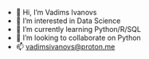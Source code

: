 - 👋 Hi, I’m Vadims Ivanovs
- 👀 I’m interested in Data Science
- 🌱 I’m currently learning Python/R/SQL
- 💞️ I’m looking to collaborate on Python  
- 📫 vadimsivanovs@proton.me

<!---
VIV6369/VIV6369 is a ✨ special ✨ repository because its `README.md` (this file) appears on your GitHub profile.
You can click the Preview link to take a look at your changes.
--->
